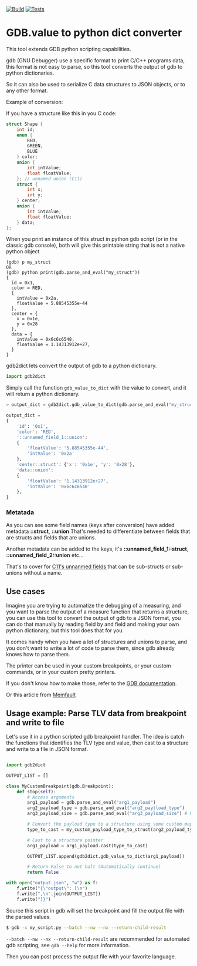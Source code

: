 [![Build](https://github.com/zakaria1193/gdb2dict/actions/workflows/release.yml/badge.svg)](https://github.com/zakaria1193/gdb2dict/actions/workflows/release.yml)
[![Tests](https://github.com/zakaria1193/gdb2dict/actions/workflows/test.yml/badge.svg)](https://github.com/zakaria1193/gdb2dict/actions/workflows/test.yml)

# GDB.value to python dict converter

This tool extends GDB python scripting capabilities.

gdb (GNU Debugger) use a specific format to print C/C++ programs data, this format is not easy to parse, so this tool converts the output of gdb to python dictionaries.

So it can also be used to serialize C data structures to JSON objects, or to any other format.

Example of conversion:

If you have a structure like this in you C code:

```c
struct Shape {
    int id;
    enum {
        RED,
        GREEN,
        BLUE
    } color;
    union {
        int intValue;
        float floatValue;
    }; // unnamed union (C11)
    struct {
        int x;
        int y;
    } center;
    union {
        int intValue;
        float floatValue;
    } data;
};
```

When you print an instance of this struct in python gdb script (or in the classic gdb console),
both will give this printable string that is not a native python object

```gdb
(gdb) p my_struct
OR
(gdb) python print(gdb.parse_and_eval("my_struct"))
{
  id = 0x1,
  color = RED,
  {
    intValue = 0x2a,
    floatValue = 5.88545355e-44
  },
  center = {
    x = 0x1e,
    y = 0x28
  },
  data = {
    intValue = 0x6c6c6548,
    floatValue = 1.14313912e+27,
  }
}
```

gdb2dict lets convert the output of gdb to a python dictionary.

```python
import gdb2dict
```

Simply call the function `gdb_value_to_dict` with the value to convert,
and it will return a python dictionary.

```python
> output_dict = gdb2dict.gdb_value_to_dict(gdb.parse_and_eval("my_struct"))

output_dict =
{
    'id': '0x1',
    'color': 'RED',
    '::unnamed_field_1::union':
    {
        'floatValue': '5.88545355e-44',
        'intValue': '0x2a'
    },
    'center::struct': {'x': '0x1e', 'y': '0x28'},
    'data::union':
    {
        'floatValue': '1.14313912e+27',
        'intValue': '0x6c6c6548'
    },
}

```

### Metatada

As you can see some field names (keys after conversion) have added metadata **::struct**, **::union**
That's needed to differentiate between fields that are structs and fields that are unions.

Another metadata can be added to the keys, it's **::unnamed_field_1::struct**,
**::unnamed_field_2::union** etc...

That's to cover for [ C11's unnanmed fields ](https://gcc.gnu.org/onlinedocs/gcc/Unnamed-Fields.html)
that can be sub-structs or sub-unions without a name.

## Use cases

Imagine you are trying to automatize the debugging of a measuring, and you want to parse the output of a measure function that returns a structure, you can use this tool to convert the output of gdb to a JSON format,
you can do that manually by reading field by and field and making your own python dictionary, but this tool does that for you.

It comes handy when you have a lot of structures and unions to parse, and you don't want to write a lot of code to parse them, since gdb already knows how to parse them.

The printer can be used in your custom breakpoints, or your custom commands, or in your custom pretty printers.

If you don't know how to make those, refer to the [GDB documentation](https://sourceware.org/gdb/onlinedocs/gdb/Python-API.html#Python-API).

Or this article from [Memfault](https://interrupt.memfault.com/blog/automate-debugging-with-gdb-python-api)

## Usage example: Parse TLV data from breakpoint and write to file

Let's use it in a python scripted gdb breakpoint handler.
The idea is catch the functions that identifies the TLV type and value,
then cast to a structure and write to a file in JSON format.

```python my_script.py

import gdb2dict

OUTPUT_LIST = []

class MyCustomBreakpoint(gdb.Breakpoint):
    def stop(self):
        # Access arguments
        arg1_payload = gdb.parse_and_eval("arg1_payload")
        arg2_payload_type = gdb.parse_and_eval("arg2_paytload_type")
        arg3_payload_size = gdb.parse_and_eval("arg3_payload_size") # Not needed here

        # Convert the payload type to a structure using some custom mapping function
        type_to_cast = my_custom_payload_type_to_struct(arg2_payload_type)

        # Cast to a structure pointer
        arg1_payload = arg1_payload.cast(type_to_cast)

        OUTPUT_LIST.append(gdb2dict.gdb_value_to_dict(arg1_payload))

        # Return False to not halt (Automatically continue)
        return False

with open("output.json", "w") as f:
    f.write("{\"output\": [\n")
    f.write(",\n".join(OUTPUT_LIST))
    f.write("]}")

```

Source this script in gdb will set the breakpoint and fill the output file with the parsed values.

```bash
$ gdb -x my_script.py --batch --nw --nx --return-child-result
```

`--batch --nw --nx --return-child-result` are recommended for automated gdb scripting,
see `gdb --help` for more information.

Then you can post process the output file with your favorite language.
